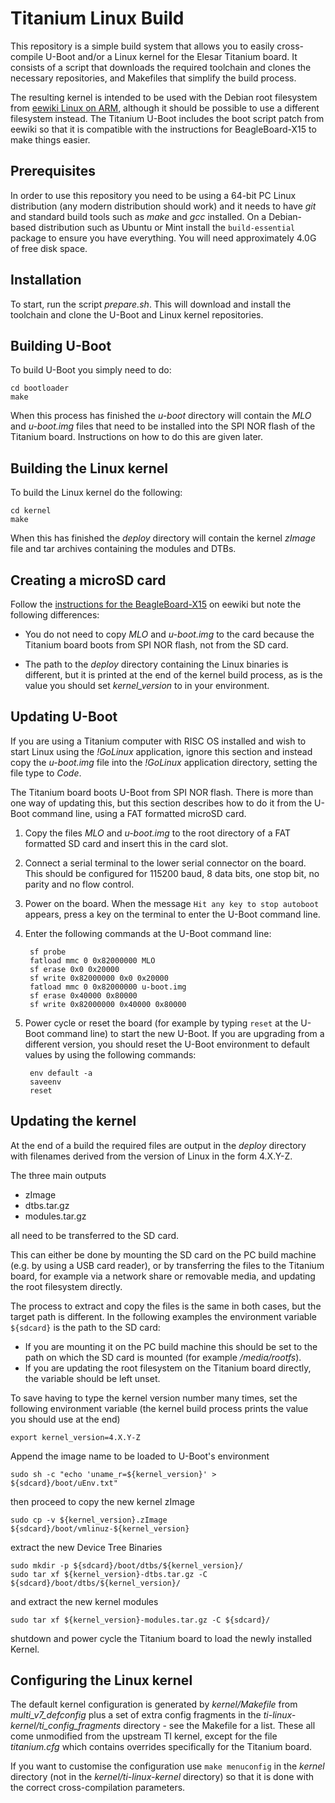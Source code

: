 # Titanium Linux Build
This repository is a simple build system that allows you to easily cross-compile
U-Boot and/or a Linux kernel for the Elesar Titanium board. It consists of a
script that downloads the required toolchain and clones the necessary
repositories, and Makefiles that simplify the build process.

The resulting kernel is intended to be used with the Debian root
filesystem from [eewiki Linux on
ARM](https://www.digikey.com/eewiki/display/linuxonarm/BeagleBoard-X15),
although it should be possible to use a different filesystem
instead. The Titanium U-Boot includes the boot script patch from
eewiki so that it is compatible with the instructions for BeagleBoard-X15 to
make things easier.

## Prerequisites

In order to use this repository you need to be using a 64-bit PC Linux
distribution (any modern distribution should work) and it needs to have
*git* and standard build tools such as *make* and *gcc* installed. On a
Debian-based distribution such as Ubuntu or Mint install the `build-essential`
package to ensure you have everything. You will need approximately 4.0G of
free disk space.

## Installation

To start, run the script *prepare.sh*. This will download and install the
toolchain and clone the U-Boot and Linux kernel repositories.

## Building U-Boot

To build U-Boot you simply need to do:

    cd bootloader
    make

When this process has finished the *u-boot* directory will contain the
*MLO* and *u-boot.img* files that need to be installed into the SPI NOR
flash of the Titanium board. Instructions on how to do this are given
later.

## Building the Linux kernel

To build the Linux kernel do the following:

    cd kernel
    make

When this has finished the *deploy* directory will contain the kernel
*zImage* file and tar archives containing the modules and DTBs.

## Creating a microSD card

Follow the [instructions for the
BeagleBoard-X15](https://www.digikey.com/eewiki/display/linuxonarm/BeagleBoard-X15#BeagleBoard-X15-RootFileSystem)
on eewiki but note the following differences:

* You do not need to copy *MLO* and *u-boot.img* to the card because the
Titanium board boots from SPI NOR flash, not from the SD card.

* The path to the *deploy* directory containing the Linux binaries is
different, but it is printed at the end of the kernel build process, as is
the value you should set *kernel_version* to in your environment.

## Updating U-Boot

If you are using a Titanium computer with RISC OS installed and wish
to start Linux using the *!GoLinux* application, ignore this section and
instead copy the *u-boot.img* file into the *!GoLinux* application directory,
setting the file type to *Code*.

The Titanium board boots U-Boot from SPI NOR flash. There is more than one
way of updating this, but this section describes how to do it from the
U-Boot command line, using a FAT formatted microSD card.

1. Copy the files *MLO* and *u-boot.img* to the root directory of a FAT
formatted SD card and insert this in the card slot.

2. Connect a serial terminal to the lower serial connector on the board.
This should be configured for 115200 baud, 8 data bits, one stop bit, no
parity and no flow control.

3. Power on the board. When the message `Hit any key to stop autoboot`
appears, press a key on the terminal to enter the U-Boot command line.

4. Enter the following commands at the U-Boot command line:

        sf probe
        fatload mmc 0 0x82000000 MLO
        sf erase 0x0 0x20000
        sf write 0x82000000 0x0 0x20000
        fatload mmc 0 0x82000000 u-boot.img
        sf erase 0x40000 0x80000
        sf write 0x82000000 0x40000 0x80000

5. Power cycle or reset the board (for example by typing `reset` at the
U-Boot command line) to start the new U-Boot. If you are upgrading from a
different version, you should reset the U-Boot environment to default
values by using the following commands:

        env default -a
        saveenv
        reset

## Updating the kernel

At the end of a build the required files are output in the *deploy* directory
with filenames derived from the version of Linux in the form 4.X.Y-Z.

The three main outputs

* zImage
* dtbs.tar.gz
* modules.tar.gz

all need to be transferred to the SD card.

This can either be done by mounting the SD card on the PC build machine (e.g.
by using a USB card reader), or by transferring the files to the Titanium
board, for example via a network share or removable media, and updating the
root filesystem directly.

The process to extract and copy the files is the same in both cases, but the
target path is different. In the following examples the environment variable
`${sdcard}` is the path to the SD card:

* If you are mounting it on the PC build machine this should be set to the
  path on which the SD card is mounted (for example */media/rootfs*).
* If you are updating the root filesystem on the Titanium board directly,
  the variable should be left unset.

To save having to type the kernel version number many times, set the
following environment variable (the kernel build process prints the value you
should use at the end)

    export kernel_version=4.X.Y-Z

Append the image name to be loaded to U-Boot's environment

    sudo sh -c "echo 'uname_r=${kernel_version}' > ${sdcard}/boot/uEnv.txt"

then proceed to copy the new kernel zImage

    sudo cp -v ${kernel_version}.zImage ${sdcard}/boot/vmlinuz-${kernel_version}

extract the new Device Tree Binaries

    sudo mkdir -p ${sdcard}/boot/dtbs/${kernel_version}/
    sudo tar xf ${kernel_version}-dtbs.tar.gz -C ${sdcard}/boot/dtbs/${kernel_version}/

and extract the new kernel modules

    sudo tar xf ${kernel_version}-modules.tar.gz -C ${sdcard}/

shutdown and power cycle the Titanium board to load the newly installed Kernel.

## Configuring the Linux kernel

The default kernel configuration is generated by *kernel/Makefile* from
*multi_v7_defconfig* plus a set of extra config fragments in the
*ti-linux-kernel/ti_config_fragments* directory - see the Makefile for a
list. These all come unmodified from the upstream TI kernel, except for
the file *titanium.cfg* which contains overrides specifically for the
Titanium board.

If you want to customise the configuration use `make menuconfig` in the
*kernel* directory (not in the *kernel/ti-linux-kernel* directory) so that
it is done with the correct cross-compilation parameters.
